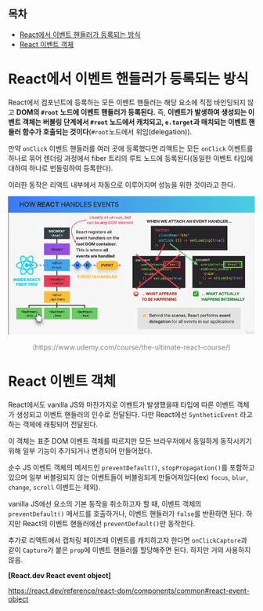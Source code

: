 <h2>목차</h2>

- [React에서 이벤트 핸들러가 등록되는 방식](#react에서-이벤트-핸들러가-등록되는-방식)
- [React 이벤트 객체](#react-이벤트-객체)

# React에서 이벤트 핸들러가 등록되는 방식

React에서 컴포넌트에 등록하는 모든 이벤트 핸들러는 해당 요소에 직접 바인딩되지 않고 **DOM의 `#root` 노드에 이벤트 핸들러가 등록된다.** 즉, **이벤트가 발생하여 생성되는 이벤트 객체는 버블링 단계에서 `#root` 노드에서 캐치되고, `e.target`과 매치되는 이벤트 핸들러 함수가 호출되는 것이다**(`#root`노드에서 위임(delegation)).

만약 `onClick` 이벤트 핸들러를 여러 곳에 등록했다면 리액트는 모든 `onClick` 이벤트를 하나로 묶어 렌더링 과정에서 fiber 트리의 루트 노드에 등록된다(동일한 이벤트 타입에 대하여 하나로 번들링하여 등록한다). 

이러한 동작은 리액트 내부에서 자동으로 이루어지며 성능을 위한 것이라고 한다.

<div style="text-align: center">
  <img src="./img/react event handler.png" width="650px" heigth="550px" style="margin: 0 auto"/>

  <p style="color: gray">(https://www.udemy.com/course/the-ultimate-react-course/)</p>
</div>

# React 이벤트 객체

React에서도 vanilla JS와 마찬가지로 이벤트가 발생했을때 타입에 따른 이벤트 객체가 생성되고 이벤트 핸들러의 인수로 전달된다. 다만 React에선 `SyntheticEvent` 라고 하는 객체에 래핑되어 전달된다.

이 객체는 표준 DOM 이벤트 객체를 따르지만 모든 브라우저에서 동일하게 동작시키기 위해 일부 기능이 추가되거나 변경되어 만들어졌다.
<!-- ? -->
순수 JS 이벤트 객체의 메서드인 `preventDefault()`, `stopPropagation()`를 포함하고 있으며 일부 버블링되지 않는 이벤트들이 버블링되게 만들어져있다(ex) `focus`, `blur`, `change`, `scroll` 이벤트는 제외).

vanilla JS에선 요소의 기본 동작을 취소하고자 할 때, 이벤트 객체의 `preventDefault()` 메서드를 호출하거나, 이벤트 핸들러가 `false`를 반환하면 된다. 하지만 React의 이벤트 핸들러에선 `preventDefault()`만 동작한다.

추가로 리액트에서 캡처링 페이즈때 이벤트를 캐치하고자 한다면 `onClickCapture`과 같이 `Capture`가 붙은 `prop`에 이벤트 핸들러를 할당해주면 된다. 하지만 거의 사용하지 않음.

**[React.dev React event object]**

https://react.dev/reference/react-dom/components/common#react-event-object